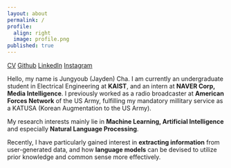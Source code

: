 ```yaml
---
layout: about
permalink: /
profile:
  align: right
  image: profile.png
published: true
---
```

[CV](https://drive.google.com/file/d/1l-2KN_ZEw8UoO2LXBlSjXuni6bFYaU2L/view?usp=sharing)  [Github](https://github.com/sunnyc98)  [LinkedIn](https://www.linkedin.com/in/jungyoub-cha-25303a258/)  [Instagram](https://www.instagram.com/yubb3/)

 Hello, my name is Jungyoub (Jayden) Cha. I am currently an undergraduate student in Electrical Engineering at **KAIST**, and an intern at **NAVER Corp, Media Intelligence**. I previously worked as a radio broadcaster at **American Forces Network** of the US Army, fulfilling my mandatory millitary service as a KATUSA (Korean Augmentation to the US Army). 

My research interests mainly lie in **Machine Learning, Artificial Intelligence** and especially **Natural Language Processing**.

Recently, I have particularly gained interest in **extracting information** from user-generated data, and how **language models** can be devised to utilize prior knowledge and common sense more effectively.
